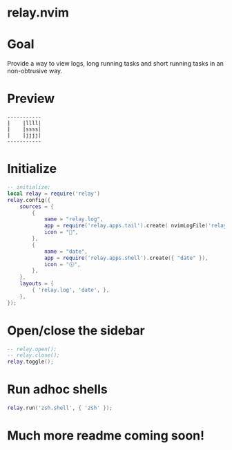 # relay.nvim

# Goal
Provide a way to view logs, long running tasks and short running tasks in an non-obtrusive way.

# Preview

```
-----------
|    |llll|
|    |ssss|
|    |jjjj|
-----------
```

# Initialize

```lua
-- initialize:
local relay = require('relay')
relay.config({
    sources = {
        {
            name = "relay.log",
            app = require('relay.apps.tail').create( nvimLogFile('relay.nvim.log'), parseLua),
            icon = "📕",
        },
        {
            name = "date",
            app = require('relay.apps.shell').create({ "date" }),
            icon = "🕥",
        },
    },
    layouts = {
        { 'relay.log', 'date', },
    },
});
```

# Open/close the sidebar

```lua
-- relay.open();
-- relay.close();
relay.toggle();
```

# Run adhoc shells

```lua
relay.run('zsh.shell', { 'zsh' });
```

# Much more readme coming soon!
